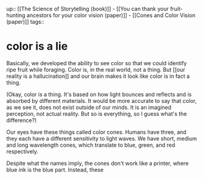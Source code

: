 up:: [[The Science of Storytelling (book)]] - [[You can thank your fruit-hunting ancestors for your color vision (paper)]] - [[Cones and Color Vision (paper)]]
tags:: 

# color is a lie

Basically, we developed the ability to see color so that we could identify ripe fruit while foraging. Color is, in the real world, not a thing. But [[our reality is a hallucination]] and our brain makes it look like color is in fact a thing.

(Okay, color is a thing. It's based on how light bounces and reflects and is absorbed by different materials. It would be more accurate to say that color, as we see it, does not exist outside of our minds. It is an imagined perception, not actual reality. But so is everything, so I guess what's the difference?)


Our eyes have these things called color cones. Humans have three, and they each have a different sensitivity to light waves. We have short, medium and long wavelength cones, which translate to blue, green, and red respectively.

Despite what the names imply, the cones don't work like a printer, where blue ink is the blue part. Instead, these 